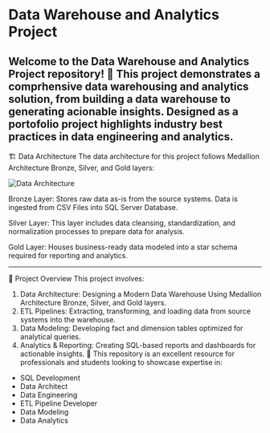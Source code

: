 # Data Warehouse and Analytics Project

Welcome to the **Data Warehouse and Analytics Project** repository! 🚀
This project demonstrates a comprhensive data warehousing and analytics solution, from building a data warehouse to generating acionable insights. Designed as a portofolio project highlights industry best practices in data engineering and analytics.
----
🏗️ Data Architecture
The data architecture for this project follows Medallion Architecture Bronze, Silver, and Gold layers:

![Data Architecture](https://github.com/user-attachments/assets/f97cd37c-c3fa-47c2-aaff-5736ded6f96d)

Bronze Layer: Stores raw data as-is from the source systems. Data is ingested from CSV Files into SQL Server Database.

Silver Layer: This layer includes data cleansing, standardization, and normalization processes to prepare data for analysis.

Gold Layer: Houses business-ready data modeled into a star schema required for reporting and analytics.

----
📖 Project Overview
This project involves:
1. Data Architecture: Designing a Modern Data Warehouse Using Medallion Architecture Bronze, Silver, and Gold layers.
2. ETL Pipelines: Extracting, transforming, and loading data from source systems into the warehouse.
3. Data Modeling: Developing fact and dimension tables optimized for analytical queries.
4. Analytics & Reporting: Creating SQL-based reports and dashboards for actionable insights.
🎯 This repository is an excellent resource for professionals and students looking to showcase expertise in:
  - SQL Development
  - Data Architect
  - Data Engineering
  - ETL Pipeline Developer
  - Data Modeling
  - Data Analytics
